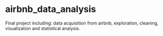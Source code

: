 # airbnb_data_analysis
Final project including: data acquisition from airbnb, exploration, cleaning, visualization and statistical analysis.
